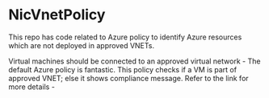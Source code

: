 # NicVnetPolicy
This repo has code related to Azure policy to identify Azure resources which are not deployed in approved VNETs.

Virtual machines should be connected to an approved virtual network - The default Azure policy is fantastic. This policy checks if a VM is part of approved VNET; else it shows compliance message. 
Refer to the link for more details - 
